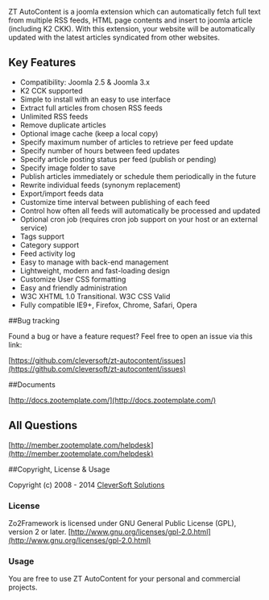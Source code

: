 ZT AutoContent is a joomla extension which can automatically fetch full text from multiple RSS feeds, HTML page contents and insert to joomla article (including K2 CKK). With this extension, your website will be automatically updated with the latest articles syndicated from other websites.

## Key Features

* Compatibility: Joomla 2.5 & Joomla 3.x
* K2 CCK supported
* Simple to install with an easy to use interface
* Extract full articles from chosen RSS feeds
* Unlimited RSS feeds
* Remove duplicate articles
* Optional image cache (keep a local copy)
* Specify maximum number of articles to retrieve per feed update
* Specify number of hours between feed updates
* Specify article posting status per feed (publish or pending)
* Specify image folder to save
* Publish articles immediately or schedule them periodically in the future
* Rewrite individual feeds (synonym replacement)
* Export/import feeds data
* Customize time interval between publishing of each feed
* Control how often all feeds will automatically be processed and updated
* Optional cron job (requires cron job support on your host or an external service)
* Tags support
* Category support
* Feed activity log
* Easy to manage with back-end management
* Lightweight, modern and fast-loading design
* Customize User CSS formatting
* Easy and friendly administration
* W3C XHTML 1.0 Transitional. W3C CSS Valid
* Fully compatible IE9+, Firefox, Chrome, Safari, Opera

##Bug tracking

Found a bug or have a feature request? Feel free to open an issue via this link:

[https://github.com/cleversoft/zt-autocontent/issues](https://github.com/cleversoft/zt-autocontent/issues)


##Documents

[http://docs.zootemplate.com/](http://docs.zootemplate.com/)

## All Questions

[http://member.zootemplate.com/helpdesk](http://member.zootemplate.com/helpdesk)

##Copyright, License & Usage

Copyright (c) 2008 - 2014 [CleverSoft Solutions](http://cleversoft.co)

### License

Zo2Framework is licensed under GNU General Public License (GPL), version 2 or later.
[http://www.gnu.org/licenses/gpl-2.0.html](http://www.gnu.org/licenses/gpl-2.0.html)

### Usage

You are free to use ZT AutoContent for your personal and commercial projects. 
